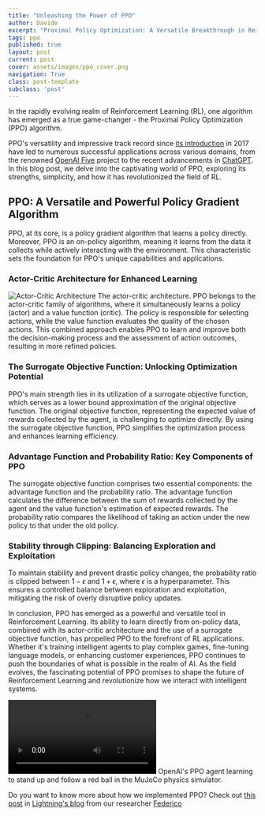 ```yaml
---
title: "Unleashing the Power of PPO"
author: Davide
excerpt: "Proximal Policy Optimization: A Versatile Breakthrough in Reinforcement Learning"
tags: ppo
published: true
layout: post
current: post
cover: assets/images/ppo_cover.png
navigation: True
class: post-template
subclass: 'post'
---
```


In the rapidly evolving realm of Reinforcement Learning (RL), one algorithm has emerged as a true game-changer - the Proximal Policy Optimization (PPO) algorithm.

PPO's versatility and impressive track record since [its introduction](https://arxiv.org/abs/1707.06347) in 2017 have led to numerous successful applications across various domains, from the renowned [OpenAI Five](https://openai.com/blog/openai-five/) project to the recent advancements in [ChatGPT](https://openai.com/blog/chatgpt). In this blog post, we delve into the captivating world of PPO, exploring its strengths, simplicity, and how it has revolutionized the field of RL.

## PPO: A Versatile and Powerful Policy Gradient Algorithm
PPO, at its core, is a policy gradient algorithm that learns a policy directly. Moreover, PPO is an on-policy algorithm, meaning it learns from the data it collects while actively interacting with the environment. This characteristic sets the foundation for PPO's unique capabilities and applications.

### Actor-Critic Architecture for Enhanced Learning
<img src="{{site.baseurl}}/assets/images/ppo_actor_critic.png" alt="Actor-Critic Architecture">
<image_caption style="margin-bottom:20px">The actor-critic architecture.
</image_caption>
PPO belongs to the actor-critic family of algorithms, where it simultaneously learns a policy (actor) and a value function (critic). The policy is responsible for selecting actions, while the value function evaluates the quality of the chosen actions. This combined approach enables PPO to learn and improve both the decision-making process and the assessment of action outcomes, resulting in more refined policies.


### The Surrogate Objective Function: Unlocking Optimization Potential
PPO's main strength lies in its utilization of a surrogate objective function, which serves as a lower bound approximation of the original objective function. The original objective function, representing the expected value of rewards collected by the agent, is challenging to optimize directly. By using the surrogate objective function, PPO simplifies the optimization process and enhances learning efficiency.

### Advantage Function and Probability Ratio: Key Components of PPO
The surrogate objective function comprises two essential components: the advantage function and the probability ratio. The advantage function calculates the difference between the sum of rewards collected by the agent and the value function's estimation of expected rewards. The probability ratio compares the likelihood of taking an action under the new policy to that under the old policy.

### Stability through Clipping: Balancing Exploration and Exploitation
To maintain stability and prevent drastic policy changes, the probability ratio is clipped between $1-\epsilon$ and $1+\epsilon$, where $\epsilon$ is a hyperparameter. This ensures a controlled balance between exploration and exploitation, mitigating the risk of overly disruptive policy updates.


In conclusion, PPO has emerged as a powerful and versatile tool in Reinforcement Learning. Its ability to learn directly from on-policy data, combined with its actor-critic architecture and the use of a surrogate objective function, has propelled PPO to the forefront of RL applications. Whether it's training intelligent agents to play complex games, fine-tuning language models, or enhancing customer experiences, PPO continues to push the boundaries of what is possible in the realm of AI. As the field evolves, the fascinating potential of PPO promises to shape the future of Reinforcement Learning and revolutionize how we interact with intelligent systems.

<video controls>
	<source src="https://cdn.openai.com/openai-baselines-ppo/knocked-over-stand-up.mp4" type="video/mp4">
</video>
<image_caption style="margin-bottom:20px">OpenAI's PPO agent learning to stand up and follow a red ball in the MuJoCo physics simulator.
</image_caption>

Do you want to know more about how we implemented PPO? Check out [this post](https://lightning.ai/pages/community/tutorial/how-to-train-reinforcement-learning-model-to-play-game-using-proximal-policy-optimization-ppo-algorithm/) in [Lightning's blog](https://lightning.ai/pages/blog/) from our researcher [Federico](https://www.linkedin.com/in/belerico/)
